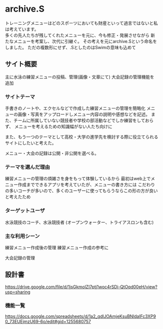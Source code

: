 # archive.S
トレーニングメニューはどのスポーツにおいても財産といって過言ではないと私は考えています。  
多くの先人たちが残してくれたメニューを元に、今も修正・発展させながら
新たなメニューを考案し、次代に引継ぐ。
その考えを元にarchive.Sという命名をしました。
ただの複数形にせず、.SとしたのはSwimの意味も込めて

## サイト概要
主に水泳の練習メニューの投稿、管理(画像・文章にて)
大会記録の管理機能を追加

### サイトテーマ
手書きのノートや、エクセルなどで作成した練習メニューの管理を簡略化
メニューの画像・写真をアップロードしメニュー内容の説明や感想などを記述。
また、チームに所属していない競技者や学校の部活動などでしか練習をしておらず、
メニューを考えるための知識幅がない人たち向けに

また、もう一つのテーマとして高校・大学の進学先を検討する際に役立てられるサイトにしたいと考えた。

メニュー・大会の記録は公開・非公開を選べる。

### テーマを選んだ理由
練習メニューの管理の煩雑さを身をもって体験しているから
最初はweb上でメニュー作成までできるアプリを考えていたが、メニューの書き方には
こだわりの多いコーチが多いので、多くのユーザーに使ってもらうならこの形の方が良いと考えたため

### ターゲットユーザ
水泳競技のコーチ、水泳競技者
(オープンウォーター、トライアスロンも含む)


### 主な利用シーン
練習メニュー作成後の管理
練習メニュー作成の参考に

大会記録の管理

## 設計書
https://drive.google.com/file/d/1jsGkmolZI7ptj1woc4rSDi-QtOqd00eH/view?usp=sharing

### 機能一覧
https://docs.google.com/spreadsheets/d/1a2_gdlJOAmjeKsuBNldaIFc3XP90_73EUEjmzU69-6o/edit#gid=1255680757


